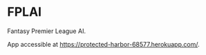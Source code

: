 # FPLAI

Fantasy Premier League AI.

App accessible at https://protected-harbor-68577.herokuapp.com/.
